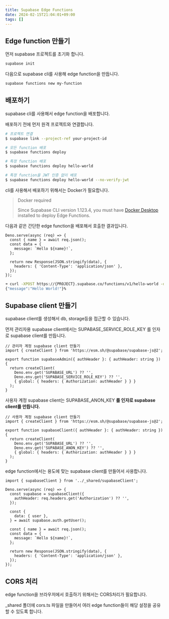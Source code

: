 ```yaml
---
title: Supabase Edge Functions
date: 2024-02-15T21:04:01+09:00
tags: []
---
```


## Edge function 만들기

먼저 supabase 프로젝트를 초기화 합니다.

```bash
supabase init
```

다음으로 supabase cli를 사용해 edge function을 만듭니다.

```bash
supabase functions new my-function
```

## 배포하기

supabase cli를 사용해서 edge function을 배포합니다.

배포하기 전에 먼저 원격 프로젝트와 연결합니다.

```bash
# 프로젝트 연결
$ supabase link --project-ref your-project-id

# 모든 function 배포
$ supabase functions deploy

# 특정 function 배포
$ supabase functions deploy hello-world

# 특정 function을 JWT 인증 없이 배포
$ supabase functions deploy hello-world --no-verify-jwt
```

cli를 사용해서 배포하기 위해서는 Docker가 필요합니다.

> Docker required
>
> Since Supabase CLI version 1.123.4, you must have [Docker Desktop](https://docs.docker.com/desktop/) installed to deploy Edge Functions.

다음과 같은 간단한 edge function을 배포해서 호출한 결과입니다.

```tsx
Deno.serve(async (req) => {
  const { name } = await req.json();
  const data = {
    message: `Hello ${name}!`,
  };

  return new Response(JSON.stringify(data), {
    headers: { 'Content-Type': 'application/json' },
  });
});
```

```bash
➜ curl -XPOST https://{PROJECT}.supabase.co/functions/v1/hello-world -d '{"name": "World"}'
{"message":"Hello World!"}%
```

## Supabase client 만들기

supabase client를 생성해서 db, storage등을 접근할 수 있습니다.

먼저 관리자용 supabase client에서는 SUPABASE_SERVICE_ROLE_KEY 를 인자로 supabase client를 만듭니다.

```tsx
// 관리자 계정 supabase client 만들기
import { createClient } from 'https://esm.sh/@supabase/supabase-js@2';

export function supabaseAdmin({ authHeader }: { authHeader: string }) {
  return createClient(
    Deno.env.get('SUPABASE_URL') ?? '',
    Deno.env.get('SUPABASE_SERVICE_ROLE_KEY') ?? '',
    { global: { headers: { Authorization: authHeader } } }
  );
}
```

사용자 계정 supabase client는 SUPABASE_ANON_KEY **를 인자로 supabase client를 만듭니다.**

```tsx
// 사용자 계정 supabase client 만들기
import { createClient } from 'https://esm.sh/@supabase/supabase-js@2';

export function supabaseClient({ authHeader }: { authHeader: string }) {
  return createClient(
    Deno.env.get('SUPABASE_URL') ?? '',
    Deno.env.get('SUPABASE_ANON_KEY') ?? '',
    { global: { headers: { Authorization: authHeader } } }
  );
}
```

edge function에서는 용도에 맞는 supabase client를 만들어서 사용합니다.

```tsx
import { supabaseClient } from '../_shared/supabaseClient';

Deno.serve(async (req) => {
  const supabase = supabaseClient({
    authHeader: req.headers.get('Authorization') ?? '',
  });

  const {
    data: { user },
  } = await supabase.auth.getUser();

  const { name } = await req.json();
  const data = {
    message: `Hello ${name}!`,
  };

  return new Response(JSON.stringify(data), {
    headers: { 'Content-Type': 'application/json' },
  });
});
```

## CORS 처리

edge function을 브라우저에서 호출하기 위해서는 CORS처리가 필요합니다.

\_shared 폴더에 cors.ts 파일을 만들어서 여러 edge function들이 해당 설정을 공유할 수 있도록 합니다.
